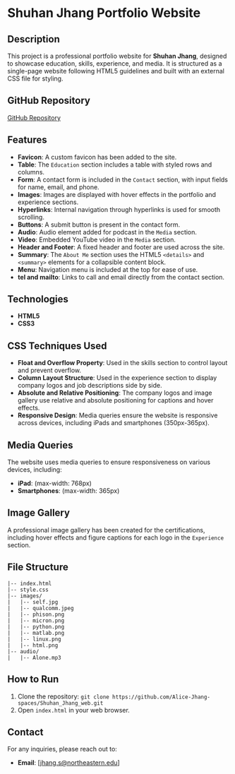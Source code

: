 
# Shuhan Jhang Portfolio Website

## Description
This project is a professional portfolio website for **Shuhan Jhang**, designed to showcase education, skills, experience, and media. It is structured as a single-page website following HTML5 guidelines and built with an external CSS file for styling.

## GitHub Repository
[GitHub Repository](https://github.com/Alice-Jhang-spaces/Shuhan_Jhang_web.git)

## Features
- **Favicon**: A custom favicon has been added to the site.
- **Table**: The `Education` section includes a table with styled rows and columns.
- **Form**: A contact form is included in the `Contact` section, with input fields for name, email, and phone.
- **Images**: Images are displayed with hover effects in the portfolio and experience sections.
- **Hyperlinks**: Internal navigation through hyperlinks is used for smooth scrolling.
- **Buttons**: A submit button is present in the contact form.
- **Audio**: Audio element added for podcast in the `Media` section.
- **Video**: Embedded YouTube video in the `Media` section.
- **Header and Footer**: A fixed header and footer are used across the site.
- **Summary**: The `About Me` section uses the HTML5 `<details>` and `<summary>` elements for a collapsible content block.
- **Menu**: Navigation menu is included at the top for ease of use.
- **tel and mailto**: Links to call and email directly from the contact section.

## Technologies
- **HTML5**
- **CSS3**

## CSS Techniques Used
- **Float and Overflow Property**: Used in the skills section to control layout and prevent overflow.
- **Column Layout Structure**: Used in the experience section to display company logos and job descriptions side by side.
- **Absolute and Relative Positioning**: The company logos and image gallery use relative and absolute positioning for captions and hover effects.
- **Responsive Design**: Media queries ensure the website is responsive across devices, including iPads and smartphones (350px-365px).

## Media Queries
The website uses media queries to ensure responsiveness on various devices, including:
- **iPad**: (max-width: 768px)
- **Smartphones**: (max-width: 365px)

## Image Gallery
A professional image gallery has been created for the certifications, including hover effects and figure captions for each logo in the `Experience` section.

## File Structure
```
|-- index.html
|-- style.css
|-- images/
|   |-- self.jpg
|   |-- qualcomm.jpeg
|   |-- phison.png
|   |-- micron.png
|   |-- python.png
|   |-- matlab.png
|   |-- linux.png
|   |-- html.png
|-- audio/
|   |-- Alone.mp3
```

## How to Run
1. Clone the repository: `git clone https://github.com/Alice-Jhang-spaces/Shuhan_Jhang_web.git`
2. Open `index.html` in your web browser.

## Contact
For any inquiries, please reach out to:
- **Email**: [jhang.s@northeastern.edu]